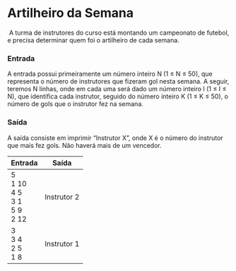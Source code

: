 # 							Artilheiro da Semana 

​	A turma de instrutores do curso está montando um campeonato de futebol, e precisa determinar quem foi o artilheiro de cada semana. 

### Entrada 

 A entrada possui primeiramente um número inteiro N (1 ≤ N ≤ 50), que representa o número de instrutores que fizeram gol nesta semana. A seguir, teremos N linhas, onde em cada uma será dado um número inteiro I (1 ≤ I ≤ N), que identifica cada instrutor, seguido do número inteiro K (1 ≤ K ≤ 50), o número de gols que o instrutor fez na semana. 

### Saída 

 A saída consiste em imprimir “Instrutor X”, onde X é o número do instrutor que mais fez gols. Não haverá mais de um vencedor.

| Entrada                                               | Saída       |
| ----------------------------------------------------- | ----------- |
| 5 <br />1 10 <br />4 5 <br />3 1 <br />5 9 <br />2 12 | Instrutor 2 |
| 3 <br />3 4 <br />2 5 <br />1 8                       | Instrutor 1 |

